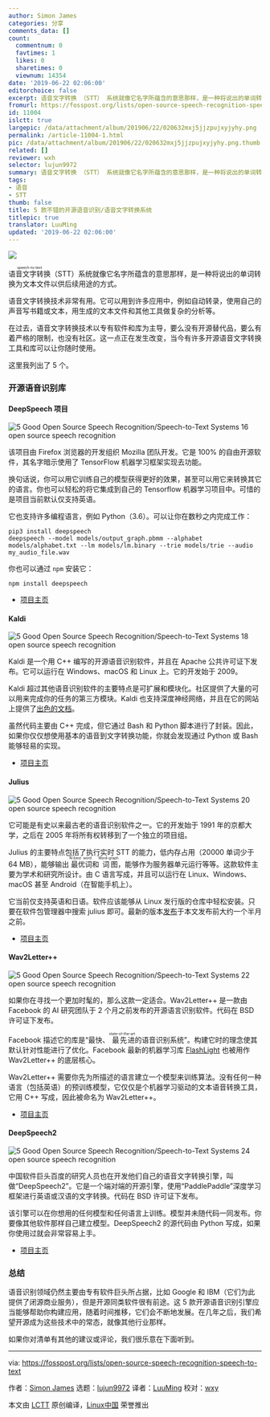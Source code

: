 ```yaml
---
author: Simon James
categories: 分享
comments_data: []
count:
  commentnum: 0
  favtimes: 1
  likes: 0
  sharetimes: 0
  viewnum: 14354
date: '2019-06-22 02:06:00'
editorchoice: false
excerpt: 语音文字转换 （STT） 系统就像它名字所蕴含的意思那样，是一种将说出的单词转换为文本文件以供后续用途的方式。
fromurl: https://fosspost.org/lists/open-source-speech-recognition-speech-to-text
id: 11004
islctt: true
largepic: /data/attachment/album/201906/22/020632mxj5jjzpujxyjyhy.png
permalink: /article-11004-1.html
pic: /data/attachment/album/201906/22/020632mxj5jjzpujxyjyhy.png.thumb.jpg
related: []
reviewer: wxh
selector: lujun9972
summary: 语音文字转换 （STT） 系统就像它名字所蕴含的意思那样，是一种将说出的单词转换为文本文件以供后续用途的方式。
tags:
- 语音
- STT
thumb: false
title: 5 款不错的开源语音识别/语音文字转换系统
titlepic: true
translator: LuuMing
updated: '2019-06-22 02:06:00'
---
```


![](/data/attachment/album/201906/22/020632mxj5jjzpujxyjyhy.png)


<ruby> 语音文字转换 <rt>  speech-to-text </rt></ruby>（STT）系统就像它名字所蕴含的意思那样，是一种将说出的单词转换为文本文件以供后续用途的方式。


语音文字转换技术非常有用。它可以用到许多应用中，例如自动转录，使用自己的声音写书籍或文本，用生成的文本文件和其他工具做复杂的分析等。


在过去，语音文字转换技术以专有软件和库为主导，要么没有开源替代品，要么有着严格的限制，也没有社区。这一点正在发生改变，当今有许多开源语音文字转换工具和库可以让你随时使用。


这里我列出了 5 个。


### 开源语音识别库


#### DeepSpeech 项目


![](/data/attachment/album/201906/22/020634a9mxmrc8t8c5xdmt.png "5 Good Open Source Speech Recognition/Speech-to-Text Systems 16 open source speech recognition")


该项目由 Firefox 浏览器的开发组织 Mozilla 团队开发。它是 100% 的自由开源软件，其名字暗示使用了 TensorFlow 机器学习框架实现去功能。


换句话说，你可以用它训练自己的模型获得更好的效果，甚至可以用它来转换其它的语言。你也可以轻松的将它集成到自己的 Tensorflow 机器学习项目中。可惜的是项目当前默认仅支持英语。


它也支持许多编程语言，例如 Python（3.6）。可以让你在数秒之内完成工作：



```
pip3 install deepspeech
deepspeech --model models/output_graph.pbmm --alphabet models/alphabet.txt --lm models/lm.binary --trie models/trie --audio my_audio_file.wav
```

你也可以通过 `npm` 安装它：



```
npm install deepspeech
```

* [项目主页](https://github.com/mozilla/DeepSpeech)


#### Kaldi


![](/data/attachment/album/201906/22/020635sy16ij2gcxsyyyjo.png "5 Good Open Source Speech Recognition/Speech-to-Text Systems 18 open source speech recognition")


Kaldi 是一个用 C++ 编写的开源语音识别软件，并且在 Apache 公共许可证下发布。它可以运行在 Windows、macOS 和 Linux 上。它的开发始于 2009。


Kaldi 超过其他语音识别软件的主要特点是可扩展和模块化。社区提供了大量的可以用来完成你的任务的第三方模块。Kaldi 也支持深度神经网络，并且在它的网站上提供了[出色的文档](http://kaldi-asr.org/doc/index.html)。


虽然代码主要由 C++ 完成，但它通过 Bash 和 Python 脚本进行了封装。因此，如果你仅仅想使用基本的语音到文字转换功能，你就会发现通过 Python 或 Bash 能够轻易的实现。


* [项目主页](http://kaldi-asr.org)


#### Julius


![](/data/attachment/album/201906/22/020639lmhy99t1jtsrj7qz.png "5 Good Open Source Speech Recognition/Speech-to-Text Systems 20 open source speech recognition")


它可能是有史以来最古老的语音识别软件之一。它的开发始于 1991 年的京都大学，之后在 2005 年将所有权转移到了一个独立的项目组。


Julius 的主要特点包括了执行实时 STT 的能力，低内存占用（20000 单词少于 64 MB），能够输出<ruby> 最优词 <rt>  N-best word </rt></ruby>和<ruby> 词图 <rt>  Word-graph </rt></ruby>，能够作为服务器单元运行等等。这款软件主要为学术和研究所设计。由 C 语言写成，并且可以运行在 Linux、Windows、macOS 甚至 Android（在智能手机上）。


它当前仅支持英语和日语。软件应该能够从 Linux 发行版的仓库中轻松安装。只要在软件包管理器中搜索 julius 即可。最新的版本[发布](https://github.com/julius-speech/julius/releases)于本文发布前大约一个半月之前。


* [项目主页](https://github.com/julius-speech/julius)


#### Wav2Letter++


![](/data/attachment/album/201906/22/020641f2mh558u8y5mu82h.png "5 Good Open Source Speech Recognition/Speech-to-Text Systems 22 open source speech recognition")


如果你在寻找一个更加时髦的，那么这款一定适合。Wav2Letter++ 是一款由 Facebook 的 AI 研究团队于 2 个月之前发布的开源语言识别软件。代码在 BSD 许可证下发布。


Facebook 描述它的库是“最快、<ruby> 最先进 <rt>  state-of-the-art </rt></ruby>的语音识别系统”。构建它时的理念使其默认针对性能进行了优化。Facebook 最新的机器学习库 [FlashLight](https://github.com/facebookresearch/flashlight) 也被用作 Wav2Letter++ 的底层核心。


Wav2Letter++ 需要你先为所描述的语言建立一个模型来训练算法。没有任何一种语言（包括英语）的预训练模型，它仅仅是个机器学习驱动的文本语音转换工具，它用 C++ 写成，因此被命名为 Wav2Letter++。


* [项目主页](https://github.com/facebookresearch/wav2letter)


#### DeepSpeech2


![](/data/attachment/album/201906/22/020643yd07u90qzbphdpdp.png "5 Good Open Source Speech Recognition/Speech-to-Text Systems 24 open source speech recognition")


中国软件巨头百度的研究人员也在开发他们自己的语音文字转换引擎，叫做“DeepSpeech2”。它是一个端对端的开源引擎，使用“PaddlePaddle”深度学习框架进行英语或汉语的文字转换。代码在 BSD 许可证下发布。


该引擎可以在你想用的任何模型和任何语言上训练。模型并未随代码一同发布。你要像其他软件那样自己建立模型。DeepSpeech2 的源代码由 Python 写成，如果你使用过就会非常容易上手。


* [项目主页](https://github.com/PaddlePaddle/DeepSpeech)


### 总结


语音识别领域仍然主要由专有软件巨头所占据，比如 Google 和 IBM（它们为此提供了闭源商业服务），但是开源同类软件很有前途。这 5 款开源语音识别引擎应当能够帮助你构建应用，随着时间推移，它们会不断地发展。在几年之后，我们希望开源成为这些技术中的常态，就像其他行业那样。


如果你对清单有其他的建议或评论，我们很乐意在下面听到。




---


via: <https://fosspost.org/lists/open-source-speech-recognition-speech-to-text>


作者：[Simon James](https://fosspost.org/author/simonjames) 选题：[lujun9972](https://github.com/lujun9972) 译者：[LuuMing](https://github.com/LuuMing) 校对：[wxy](https://github.com/wxy)


本文由 [LCTT](https://github.com/LCTT/TranslateProject) 原创编译，[Linux中国](https://linux.cn/) 荣誉推出